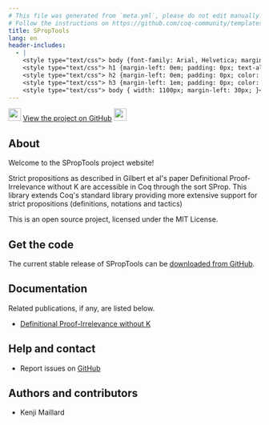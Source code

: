 ```yaml
---
# This file was generated from `meta.yml`, please do not edit manually.
# Follow the instructions on https://github.com/coq-community/templates to regenerate.
title: SPropTools
lang: en
header-includes:
  - |
    <style type="text/css"> body {font-family: Arial, Helvetica; margin-left: 5em; font-size: large;} </style>
    <style type="text/css"> h1 {margin-left: 0em; padding: 0px; text-align: center} </style>
    <style type="text/css"> h2 {margin-left: 0em; padding: 0px; color: #580909} </style>
    <style type="text/css"> h3 {margin-left: 1em; padding: 0px; color: #C05001;} </style>
    <style type="text/css"> body { width: 1100px; margin-left: 30px; }</style>
---
```


<div style="text-align:left"><img src="https://github.githubassets.com/images/modules/logos_page/Octocat.png" height="25" style="border:0px">
<a href="https://github.com/kyoDralliam/sproptools">View the project on GitHub</a>
<img src="https://github.githubassets.com/images/modules/logos_page/Octocat.png" height="25" style="border:0px"></div>

## About

Welcome to the SPropTools project website!

Strict propositions as described in Gilbert et al's paper Definitional
Proof-Irrelevance without K are accessible in Coq through the sort SProp. This
library extends Coq's standard library providing more extensive support for
strict propositions (definitions, notations and tactics)

This is an open source project, licensed under the MIT License.

## Get the code

The current stable release of SPropTools can be [downloaded from GitHub](https://github.com/kyoDralliam/sproptools/releases).

## Documentation


Related publications, if any, are listed below.

- [Definitional Proof-Irrelevance without K](https://hal.inria.fr/hal-01859964v2/document) 

## Help and contact

- Report issues on [GitHub](https://github.com/kyoDralliam/sproptools/issues)

## Authors and contributors

- Kenji Maillard

